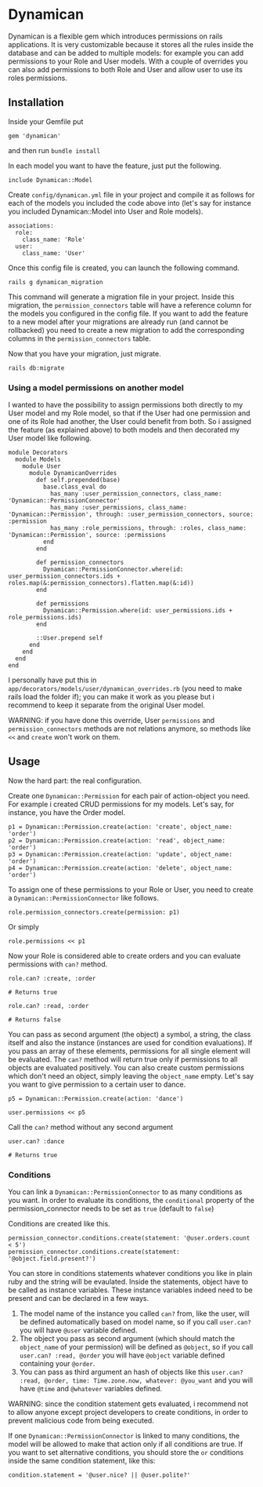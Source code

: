 # Dynamican
Dynamican is a flexible gem which introduces permissions on rails applications. It is very customizable because it stores all the rules inside the database and can be added to multiple models: for example you can add permissions to your Role and User models. With a couple of overrides you can also add permissions to both Role and User and allow user to use its roles permissions.

## Installation
Inside your Gemfile put

    gem 'dynamican'

and then run `bundle install`

In each model you want to have the feature, just put the following.

    include Dynamican::Model

Create `config/dynamican.yml` file in your project and compile it as follows for each of the models you included the code above into (let's say for instance you included Dynamican::Model into User and Role models).

    associations:
      role:
        class_name: 'Role'
      user:
        class_name: 'User'

Once this config file is created, you can launch the following command.

    rails g dynamican_migration

This command will generate a migration file in your project. Inside this migration, the `permission_connectors` table will have a reference column for the models you configured in the config file. If you want to add the feature to a new model after your migrations are already run (and cannot be rollbacked) you need to create a new migration to add the corresponding columns in the `permission_connectors` table.

Now that you have your migration, just migrate.

    rails db:migrate

### Using a model permissions on another model

I wanted to have the possibility to assign permissions both directly to my User model and my Role model, so that if the User had one permission and one of its Role had another, the User could benefit from both. So i assigned the feature (as explained above) to both models and then decorated my User model like following.

    module Decorators
      module Models
        module User
          module DynamicanOverrides
            def self.prepended(base)
              base.class_eval do
                has_many :user_permission_connectors, class_name: 'Dynamican::PermissionConnector'
                has_many :user_permissions, class_name: 'Dynamican::Permission', through: :user_permission_connectors, source: :permission
                has_many :role_permissions, through: :roles, class_name: 'Dynamican::Permission', source: :permissions
              end
            end

            def permission_connectors
              Dynamican::PermissionConnector.where(id: user_permission_connectors.ids + roles.map(&:permission_connectors).flatten.map(&:id))
            end

            def permissions
              Dynamican::Permission.where(id: user_permissions.ids + role_permissions.ids)
            end

            ::User.prepend self
          end
        end
      end
    end

I personally have put this in `app/decorators/models/user/dynamican_overrides.rb` (you need to make rails load the folder if); you can make it work as you please but i recommend to keep it separate from the original User model.

WARNING: if you have done this override, User `permissions` and `permission_connectors` methods are not relations anymore, so methods like `<<` and `create` won't work on them.

## Usage

Now the hard part: the real configuration.

Create one `Dynamican::Permission` for each pair of action-object you need. For example i created CRUD permissions for my models. Let's say, for instance, you have the Order model.

    p1 = Dynamican::Permission.create(action: 'create', object_name: 'order')
    p2 = Dynamican::Permission.create(action: 'read', object_name: 'order')
    p3 = Dynamican::Permission.create(action: 'update', object_name: 'order')
    p4 = Dynamican::Permission.create(action: 'delete', object_name: 'order')

To assign one of these permissions to your Role or User, you need to create a `Dynamican::PermissionConnector` like follows.

    role.permission_connectors.create(permission: p1)

Or simply

    role.permissions << p1

Now your Role is considered able to create orders and you can evaluate permissions with `can?` method.

    role.can? :create, :order

    # Returns true

    role.can? :read, :order

    # Returns false

You can pass as second argument (the object) a symbol, a string, the class itself and also the instance (instances are used for condition evaluations).
If you pass an array of these elements, permissions for all single element will be evaluated. The `can?` method will return true only if permissions to all objects are evaluated positively.
You can also create custom permissions which don't need an object, simply leaving the `object_name` empty. Let's say you want to give permission to a certain user to dance.

    p5 = Dynamican::Permission.create(action: 'dance')

    user.permissions << p5

Call the `can?` method without any second argument

    user.can? :dance

    # Returns true


### Conditions

You can link a `Dynamican::PermissionConnector` to as many conditions as you want. In order to evaluate its conditions, the `conditional` property of the permission_connector needs to be set as `true` (default to `false`)

Conditions are created like this.

    permission_connector.conditions.create(statement: '@user.orders.count < 5')
    permission_connector.conditions.create(statement: '@object.field.present?')

You can store in conditions statements whatever conditions you like in plain ruby and the string will be evaulated. Inside the statements, object have to be called as instance variables. These instance variables indeed need to be present and can be declared in a few ways.

1. The model name of the instance you called `can?` from, like the user, will be defined automatically based on model name, so if you call `user.can?` you will have `@user` variable defined.
2. The object you pass as second argument (which should match the `object_name` of your permission) will be defined as `@object`, so if you call `user.can? :read, @order` you will have `@object` variable defined containing your `@order`.
3. You can pass as third argument an hash of objects like this `user.can? :read, @order, time: Time.zone.now, whatever: @you_want` and you will have `@time` and `@whatever` variables defined.

WARNING: since the condition statement gets evaluated, i recommend not to allow anyone except project developers to create conditions, in order to prevent malicious code from being executed.

If one `Dynamican::PermissionConnector` is linked to many conditions, the model will be allowed to make that action only if all conditions are true. If you want to set alternative conditions, you should store the `or` conditions inside the same condition statement, like this:

    condition.statement = '@user.nice? || @user.polite?'
